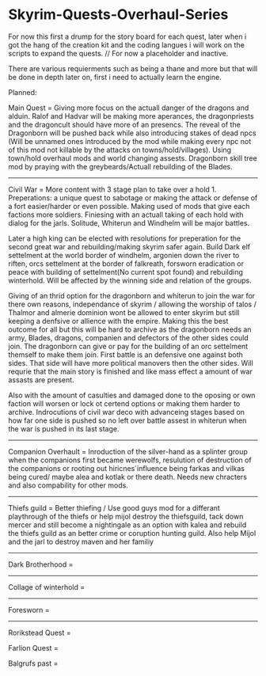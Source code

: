 # Skyrim-Quests-Overhaul-Series
For now this first a drump for the story board for each quest, later when i got the hang of the creation kit and the coding langues i will work on the scripts to expand the quests. // For now a placeholder and inactive.

There are various requierments such as being a thane and more but that will be done in depth later on, first i need to actually learn the engine.

Planned:

Main Quest = Giving more focus on the actuall danger of the dragons and alduin. Ralof and Hadvar will be making more aperances, the dragonpriests and the dragoncult should have more of an presencs. The reveal of the Dragonborn will be pushed back while also introducing stakes of dead npcs (Will be unnamed ones introduced by the mod while making every npc not of this mod not killable by the attacks on towns/hold/villages). Using town/hold overhaul mods and world changing assests. Dragonborn skill tree mod by praying with the greybeards/Actuall rebuilding of the Blades.

-------------------------------------------------------------------------------------------------------------------------------------------------------------------------

Civil War = More content with 3 stage plan to take over a hold 1. Preperations: a unique quest to sabotage or making the attack or defense of a fort easier/harder or even possible. Making used of mods that give each factions more soldiers. Finiesing with an actuall taking of each hold with dialog for the jarls. Solitude, Whiterun and Windhelm will be major battles.

Later a high king can be elected with resolutions for preperation for the second great war and rebuilding/making skyrim safer again. Build Dark elf settelment at the world border of windhelm, argonien down the river to riften, orcs settelment at the border of falkreath, forsworn eradication or peace with building of settelment(No current spot found) and rebuilding winterhold. Will be affected by the winning side and relation of the groups.

Giving of an thrid option for the dragonborn and whiterun to join the war for there own reasons, independance of skyrim / allowing the worship of talos / Thalmor and almerie dominion wont be allowed to enter skyrim but still keeping a denfsive or allience with the empire. Making this the best outcome for all but this will be hard to archive as the dragonborn needs an army, Blades, dragons, companien and defectors of the other sides could join. The dragonborn can give or pay for the building of an orc settelment themself to make them join. First battle is an defensive one against both sides. That side will have more political manovers then the other sides. Will requrie that the main story is finished and like mass effect a amount of war assasts are present.

Also with the amount of casulties and damaged done to the oposing or own faction will worsen or lock ot certend options or making them harder to archive. Indrocutions of civil war deco with advanceing stages based on how far one side is pushed so no left over battle assest in whiterun when the war is pushed in its last stage.

-------------------------------------------------------------------------------------------------------------------------------------------------------------------------

Companion Overhault = Inroduction of the silver-hand as a splinter group when the companions first became werewolfs, resulution of destruction of the companions or rooting out hiricnes´influence being farkas and vilkas being cured/ maybe alea and kotlak or there death. Needs new chracters and also compability for other mods.

-------------------------------------------------------------------------------------------------------------------------------------------------------------------------

Thiefs guild = Better thiefing / Use good guys mod for a differant playthrough of the thiefs or help mijol destroy the thiefsguild, tack down mercer and still become a nightingale as an option with kalea and rebuild the thiefs guild as an better crime or coruption hunting guild. Also help Mijol and the jarl to destroy maven and her familiy

-------------------------------------------------------------------------------------------------------------------------------------------------------------------------

Dark Brotherhood =

-------------------------------------------------------------------------------------------------------------------------------------------------------------------------

Collage of winterhold = 

-------------------------------------------------------------------------------------------------------------------------------------------------------------------------

Foresworn =

-------------------------------------------------------------------------------------------------------------------------------------------------------------------------

Rorikstead Quest =

Farlion Quest =

Balgrufs past =






